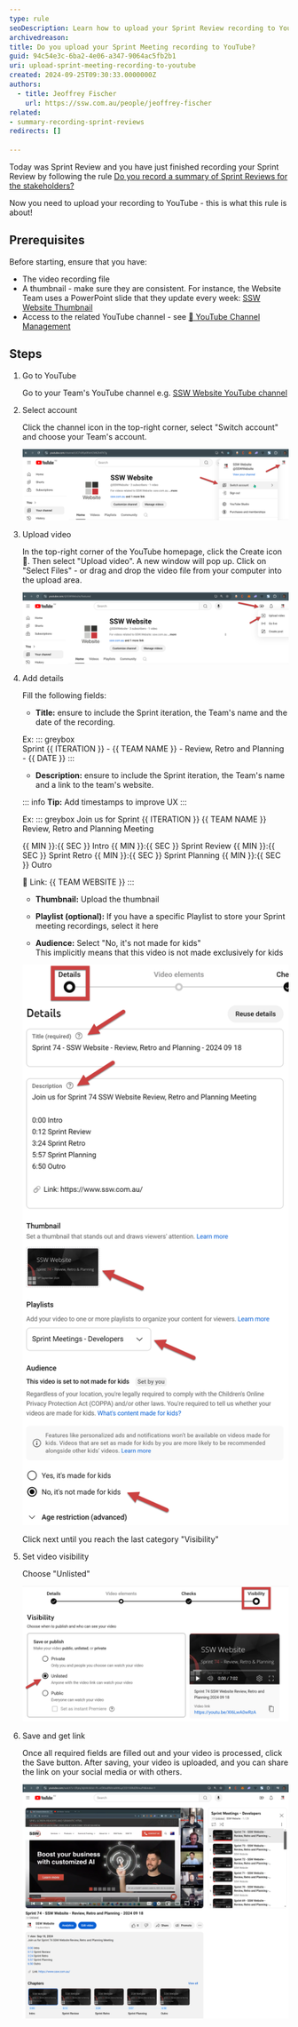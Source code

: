 ```yaml
---
type: rule
seoDescription: Learn how to upload your Sprint Review recording to YouTube with this step-by-step guide. Follow best practices for video uploads, including adding relevant details, optimizing your thumbnail, and setting the correct visibility options to ensure seamless sharing with stakeholders.
archivedreason: 
title: Do you upload your Sprint Meeting recording to YouTube?
guid: 94c54e3c-6ba2-4e06-a347-9064ac5fb2b1
uri: upload-sprint-meeting-recording-to-youtube
created: 2024-09-25T09:30:33.0000000Z
authors:
  - title: Jeoffrey Fischer
    url: https://ssw.com.au/people/jeoffrey-fischer
related:
- summary-recording-sprint-reviews
redirects: []

---
```


Today was Sprint Review and you have just finished recording your Sprint Review by following the rule [Do you record a summary of Sprint Reviews for the stakeholders?](/summary-recording-sprint-reviews/)

Now you need to upload your recording to YouTube - this is what this rule is about!

<!--endintro-->

## Prerequisites

Before starting, ensure that you have:

* The video recording file
* A thumbnail - make sure they are consistent. For instance, the Website Team uses a PowerPoint slide that they update every week: [SSW Website Thumbnail](https://sswcom.sharepoint.com/:p:/s/SSWWebsitev3/EXK91BgLmO9DnT9np2HabPoBm5vQiKfggtG3DqtDw-aQHA?e=Im08L9)
* Access to the related YouTube channel - see [📖 YouTube Channel Management](https://my.sugarlearning.com/SSW/items/14066/youtube-channel-management)

## Steps

1. Go to YouTube

    Go to your Team's YouTube channel e.g. [SSW Website YouTube channel](https://www.youtube.com/channel/UCi7s9fJp6RlvHCMK2hATK7g)

2. Select account

    Click the channel icon in the top-right corner, select "Switch account" and choose your Team's account.

    ![Figure: Switch to your Team's YouTube channel](Figure1-login.png)  

3. Upload video

    In the top-right corner of the YouTube homepage, click the Create icon 🎥.
    Then select "Upload video". A new window will pop up.
    Click on "Select Files" - or drag and drop the video file from your computer into the upload area.  

    ![Figure: Upload the video](Figure2-upload-video.png)

4. Add details

    Fill the following fields:

    * **Title:** ensure to include the Sprint iteration, the Team's name and the date of the recording.

    Ex:
    ::: greybox  
    Sprint {{ ITERATION }} - {{ TEAM NAME }} - Review, Retro and Planning - {{ DATE }}
    :::

    * **Description:** ensure to include the Sprint iteration, the Team's name and a link to the team's website.

    ::: info
    **Tip:** Add timestamps to improve UX
    :::

    Ex:
    ::: greybox
    Join us for Sprint {{ ITERATION }} {{ TEAM NAME }} Review, Retro and Planning Meeting

    {{ MIN }}:{{ SEC }} Intro
    {{ MIN }}:{{ SEC }} Sprint Review
    {{ MIN }}:{{ SEC }} Sprint Retro
    {{ MIN }}:{{ SEC }} Sprint Planning
    {{ MIN }}:{{ SEC }} Outro

    🔗 Link: {{ TEAM WEBSITE }}
    :::

    * **Thumbnail:** Upload the thumbnail

    * **Playlist (optional):** If you have a specific Playlist to store your Sprint meeting recordings, select it here

    * **Audience:** Select "No, it's not made for kids"  
    This implicitly means that this video is not made exclusively for kids

    ![Figure: Add details](Figure3-details.png)

    Click next until you reach the last category "Visibility"

5. Set video visibility

   Choose "Unlisted"

   ![Figure: Add details](Figure4-visibility.png)

6. Save and get link

   Once all required fields are filled out and your video is processed, click the Save button.
   After saving, your video is uploaded, and you can share the link on your social media or with others.

   ![Figure: How your video will look like once uploaded](Figure5-live-video.png)
